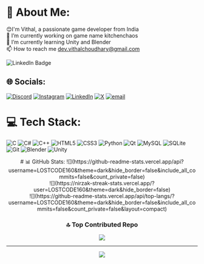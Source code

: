 # 💫 About Me: 
😊I'm Vithal, a passionate game developer from India<br>
🔭 I’m currently working on game name kitchenchaos<br>🌱 I’m currently learning Unity and Blender<br>📫 How to reach me dev.vithalchoudhary@gmail.com

<img src="https://github.com/user-attachments/assets/11ae7f4b-3438-451a-a600-6458bba5eeb7" alt="LinkedIn Badge" data-canonical-src="https://img.shields.io/badge/-LinkedIn-blue?style=flat-square&amp;logo=Linkedin&amp;logoColor=white" style="max-width:100%;"></a>

## 🌐 Socials:
[![Discord](https://img.shields.io/badge/Discord-%237289DA.svg?logo=discord&logoColor=white)](https://discord.gg/kakashi2170) [![Instagram](https://img.shields.io/badge/Instagram-%23E4405F.svg?logo=Instagram&logoColor=white)](https://instagram.com/vithal_162) [![LinkedIn](https://img.shields.io/badge/LinkedIn-%230077B5.svg?logo=linkedin&logoColor=white)](https://linkedin.com/in/vithal-choudhary-712977253/) [![X](https://img.shields.io/badge/X-black.svg?logo=X&logoColor=white)](https://x.com/choudharyvithal) [![email](https://img.shields.io/badge/Email-D14836?logo=gmail&logoColor=white)](mailto:dev.vithalchoudhary@gmail.com) 

# 💻 Tech Stack:
![C](https://img.shields.io/badge/c-%2300599C.svg?style=for-the-badge&logo=c&logoColor=white) ![C#](https://img.shields.io/badge/c%23-%23239120.svg?style=for-the-badge&logo=csharp&logoColor=white) ![C++](https://img.shields.io/badge/c++-%2300599C.svg?style=for-the-badge&logo=c%2B%2B&logoColor=white) ![HTML5](https://img.shields.io/badge/html5-%23E34F26.svg?style=for-the-badge&logo=html5&logoColor=white) ![CSS3](https://img.shields.io/badge/css3-%231572B6.svg?style=for-the-badge&logo=css3&logoColor=white) ![Python](https://img.shields.io/badge/python-3670A0?style=for-the-badge&logo=python&logoColor=ffdd54) ![Qt](https://img.shields.io/badge/Qt-%23217346.svg?style=for-the-badge&logo=Qt&logoColor=white) ![MySQL](https://img.shields.io/badge/mysql-4479A1.svg?style=for-the-badge&logo=mysql&logoColor=white) ![SQLite](https://img.shields.io/badge/sqlite-%2307405e.svg?style=for-the-badge&logo=sqlite&logoColor=white) ![Git](https://img.shields.io/badge/git-%23F05033.svg?style=for-the-badge&logo=git&logoColor=white) ![Blender](https://img.shields.io/badge/blender-%23F5792A.svg?style=for-the-badge&logo=blender&logoColor=white) ![Unity](https://img.shields.io/badge/unity-%23000000.svg?style=for-the-badge&logo=unity&logoColor=white)
<center> # 📊 GitHub Stats:
![](https://github-readme-stats.vercel.app/api?username=LOSTCODE160&theme=dark&hide_border=false&include_all_commits=false&count_private=false)<br/>
![](https://nirzak-streak-stats.vercel.app/?user=LOSTCODE160&theme=dark&hide_border=false)<br/>
![](https://github-readme-stats.vercel.app/api/top-langs/?username=LOSTCODE160&theme=dark&hide_border=false&include_all_commits=false&count_private=false&layout=compact)

### 🔝 Top Contributed Repo
![](https://github-contributor-stats.vercel.app/api?username=LOSTCODE160&limit=5&theme=dark&combine_all_yearly_contributions=true)

---
[![](https://visitcount.itsvg.in/api?id=LOSTCODE160&icon=0&color=0)](https://visitcount.itsvg.in)

<!-- Proudly created with GPRM ( https://gprm.itsvg.in ) -->
